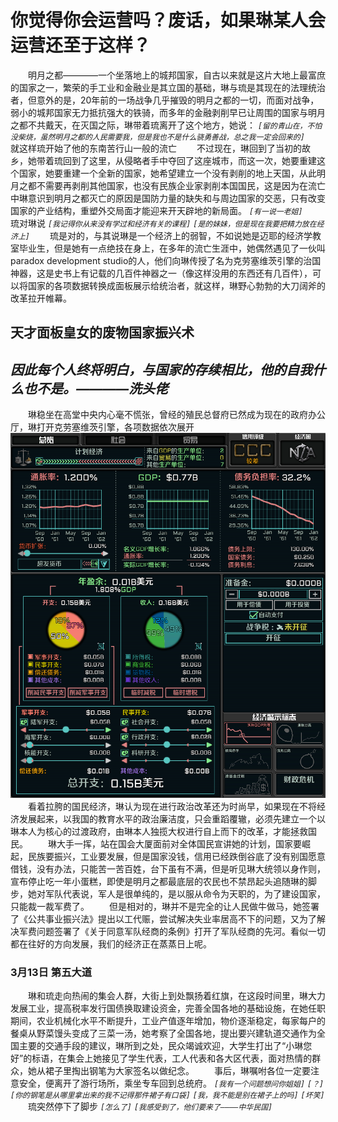 # 你觉得你会运营吗？废话，如果琳某人会运营还至于这样？
&emsp;&emsp;明月之都————一个坐落地上的城邦国家，自古以来就是这片大地上最富庶的国家之一，繁荣的手工业和金融业是其立国的基础，琳与琉是其现在的法理统治者，但意外的是，20年前的一场战争几乎摧毁的明月之都的一切，而面对战争，弱小的城邦国家无力抵抗强大的铁骑，而多年的金融剥削早已让周围的国家与明月之都不共戴天，在灭国之际，琳带着琉离开了这个地方，她说：
*```[留的青山在，不怕没柴烧，虽然明月之都的人民需要我，但是我也不是什么骁勇善战，总之我一定会回来的]```*
&emsp;&emsp;就这样琉开始了他的东南苦行山一般的流亡
&emsp;&emsp;不过现在，琳回到了当初的故乡，她带着琉回到了这里，从侵略者手中夺回了这座城市，而这一次，她要重建这个国家，她要重建一个全新的国家，她希望建立一个没有剥削的地上天国，从此明月之都不需要再剥削其他国家，也没有民族企业家剥削本国国民，这是因为在流亡中琳意识到明月之都灭亡的原因是国防力量的缺失和与周边国家的交恶，只有改变国家的产业结构，重塑外交局面才能迎来开天辟地的新局面。
*```[有一说一老姐]```*
&emsp;&emsp;琉对琳说
*```[我记得你从来没有学过和经济有关的课程]```*
*```[是的妹妹，但是现在我要把精力放在经济上]```*
&emsp;&emsp;琉是对的，与其说琳是一个经济上的弱智，不如说她是迈耶的经济学教室毕业生，但是她有一点绝技在身上，在多年的流亡生涯中，她偶然遇见了一伙叫paradox development studio的人，他们向琳传授了名为克劳塞维茨引擎的治国神器，这是史书上有记载的几百件神器之一（像这样没用的东西还有几百件），可以将国家的各项数据转换成面板展示给统治者，就这样，琳野心勃勃的大刀阔斧的改革拉开帷幕。
## 天才面板皇女的废物国家振兴术
## *因此每个人终将明白，与国家的存续相比，他的自我什么也不是。————洗头佬*

&emsp;&emsp;琳稳坐在高堂中央内心毫不慌张，曾经的殖民总督府已然成为现在的政府办公厅，琳打开克劳塞维茨引擎，各项数据依次展开
![如果你能看到这个说明,那就是图片根本加载不出来](https://github.com/TKPniaDevelopmentDepartment/TKPnia-Shit-Production-Department/blob/main/images/eco-step1.png)
&emsp;&emsp;看着拉胯的国民经济，琳认为现在进行政治改革还为时尚早，如果现在不将经济发展起来，以我国的教育水平的政治廉洁度，只会重蹈覆辙，必须先建立一个以琳本人为核心的过渡政府，由琳本人独揽大权进行自上而下的改革，才能拯救国民。
&emsp;&emsp;琳大手一挥，站在国会大厦面前对全体国民宣讲她的计划，国家要崛起，民族要振兴，工业要发展，但是国家没钱，信用已经跌倒谷底了没有别国愿意借钱，没有办法，只能苦一苦百姓，台下虽有不满，但是听见琳大统领以身作则，宣布停止吃一年小蛋糕，即使是明月之都最底层的农民也不禁昂起头追随琳的脚步，她对军队代表说，军人是很单纯的，是以服从命令为天职的，为了建设国家，只能裁一裁军费了。
&emsp;&emsp;但是相对的，琳并不是完全的让人民做牛做马，她签署了《公共事业振兴法》提出以工代赈，尝试解决失业率居高不下的问题，又为了解决军费问题签署了《关于同意军队经商的条例》打开了军队经商的先河。看似一切都在往好的方向发展，我们的经济正在蒸蒸日上呢。
### 3月13日 第五大道
&emsp;&emsp;琳和琉走向热闹的集会人群，大街上到处飘扬着红旗，在这段时间里，琳大力发展工业，提高税率发行国债换取建设资金，完善全国各地的基础设施，在她任职期间，农业机械化水平不断提升，工业产值逐年增加，物价逐渐稳定，每家每户的餐桌从野菜馒头变成了三菜一汤，她考察了全国各地，提出要兴建轨道交通作为全国主要的交通手段的建议，琳所到之处，民众竭诚欢迎，大学生打出了“小琳您好”的标语，在集会上她接见了学生代表，工人代表和各大区代表，面对热情的群众，她从裙子里掏出钢笔为大家签名以做纪念。
&emsp;&emsp;事后，琳嘱咐各位一定要注意安全，便离开了游行场所，乘坐专车回到总统府。
*```[我有一个问题想问你姐姐]```*
*```[？]```*
*```[你的钢笔是从哪里拿出来的我不记得那件裙子有口袋]```*
*```[我，我不能是别在裙子上的吗]```*
*```[坏笑]```*
&emsp;&emsp;琉突然停下了脚步
*```[怎么了]```*
*```[我感受到了，他们要来了————中华民国]```*